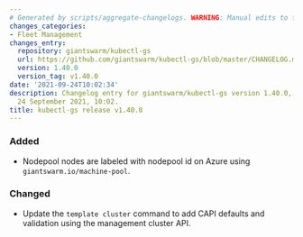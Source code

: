 ```yaml
---
# Generated by scripts/aggregate-changelogs. WARNING: Manual edits to this files will be overwritten.
changes_categories:
- Fleet Management
changes_entry:
  repository: giantswarm/kubectl-gs
  url: https://github.com/giantswarm/kubectl-gs/blob/master/CHANGELOG.md#1400---2021-09-24
  version: 1.40.0
  version_tag: v1.40.0
date: '2021-09-24T10:02:34'
description: Changelog entry for giantswarm/kubectl-gs version 1.40.0, published on
  24 September 2021, 10:02.
title: kubectl-gs release v1.40.0
---
```


### Added
- Nodepool nodes are labeled with nodepool id on Azure using `giantswarm.io/machine-pool`.
### Changed
- Update the `template cluster` command to add CAPI defaults and validation using the management cluster API.
